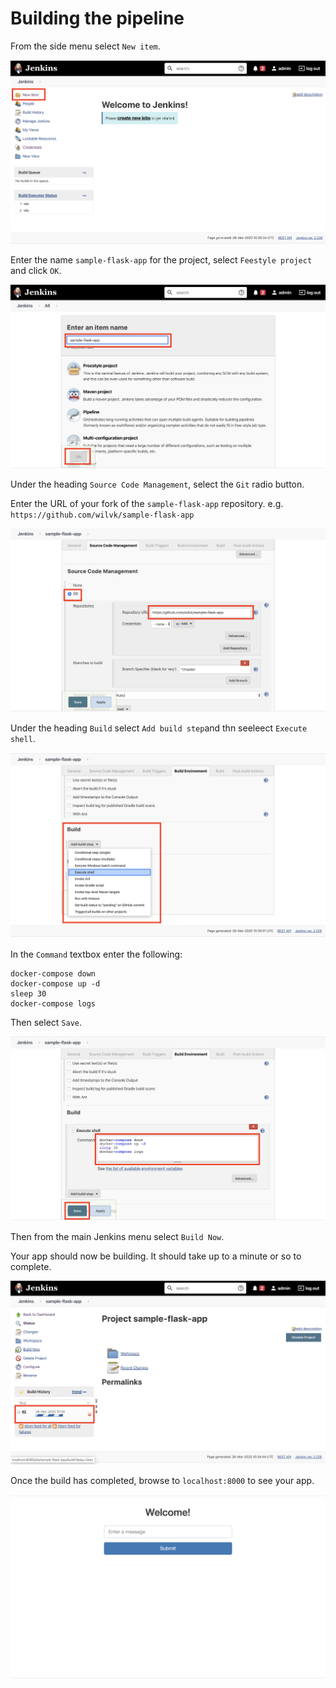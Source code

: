 # Building the pipeline

From the side menu select `New item`.

![](images/8a.png)

Enter the name `sample-flask-app` for the project, select `Feestyle project` and click `OK`.

![](images/9.png)

Under the heading `Source Code Management`, select the `Git` radio button.

Enter the URL of your fork of the `sample-flask-app` repository. e.g. `https://github.com/wilvk/sample-flask-app`

![](images/11.png)

Under the heading `Build` select `Add build step`and thn seeleect `Execute shell`.

![](images/12.png)

In the `Command` textbox enter the following:

```
docker-compose down
docker-compose up -d
sleep 30
docker-compose logs
```

Then select `Save`.

![](images/13.png)

Then from the main Jenkins menu select `Build Now`.

Your app should now be building. It should take up to a minute or so to complete.

![](images/14.png)

Once the build has completed, browse to `localhost:8000` to see your app.

![](images/15.png)
